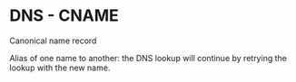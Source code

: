 # DNS - CNAME


Canonical name record

Alias of one name to another: the DNS lookup will continue by retrying
the lookup with the new name.

